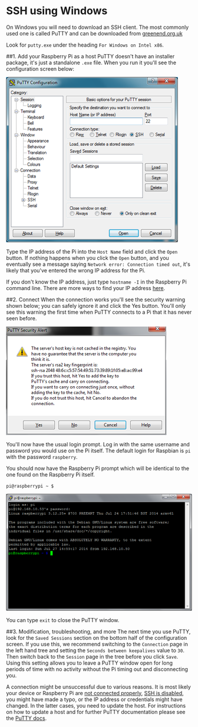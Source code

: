 # SSH using Windows

On Windows you will need to download an SSH client. The most commonly used one is called PuTTY and can be downloaded from [greenend.org.uk](http://www.chiark.greenend.org.uk/~sgtatham/putty/download.html)

Look for `putty.exe` under the heading `For Windows on Intel x86`.

##1. Add your Raspberry Pi as a host
PuTTY doesn't have an installer package, it's just a standalone `.exe` file. When you run it you'll see the configuration screen below:

![PuTTY configuration](images/ssh-win-config.png)

Type the IP address of the Pi into the `Host Name` field and click the `Open` button. If nothing happens when you click the `Open` button, and you eventually see a message saying `Network error: Connection timed out`, it's likely that you've entered the wrong IP address for the Pi.

If you don't know the IP address, just type `hostname -I` in the Raspberry Pi command line. There are more ways to find your IP address [here](../ip-address.md).

##2. Connect
When the connection works you'll see the security warning shown below; you can safely ignore it and click the Yes button. You'll only see this warning the first time when PuTTY connects to a Pi that it has never seen before.

![PuTTY warning](images/ssh-win-warning.png)

You'll now have the usual login prompt. Log in with the same username and password you would use on the Pi itself. The default login for Raspbian is `pi` with the password `raspberry`.

You should now have the Raspberry Pi prompt which will be identical to the one found on the Raspberry Pi itself.

```
pi@raspberrypi ~ $
```

![PuTTY window](images/ssh-win-window.png)

You can type `exit` to close the PuTTY window.

##3. Modification, troubleshooting, and more
The next time you use PuTTY, look for the `Saved Sessions` section on the bottom half of the configuration screen. If you use this, we recommend switching to the `Connection` page in the left hand tree and setting the `Seconds between keepalives` value to `30`. Then switch back to the `Session` page in the tree before you click `Save`. Using this setting allows you to leave a PuTTY window open for long periods of time with no activity without the Pi timing out and disconnecting you.

A connection might be unsuccessful due to various reasons. It is most likely your device or Raspberry Pi are [not connected properly](../../configuration/wireless/wireless-cli.md), [SSH is disabled](README.md), you might have made a typo, or the IP address or credentials might have changed. In the latter cases, you need to update the host. For instructions on how to update a host and for further PuTTY documentation please see the [PuTTY docs](http://www.chiark.greenend.org.uk/~sgtatham/putty/docs.html).


